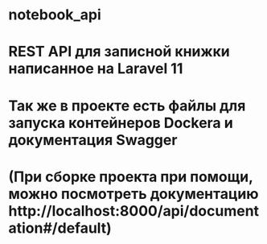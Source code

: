 # notebook_api

# REST API для записной книжки написанное на Laravel 11
# Так же в проекте есть файлы для запуска контейнеров Dockera и документация Swagger
# (При сборке проекта при помощи, можно посмотреть документацию http://localhost:8000/api/documentation#/default)
